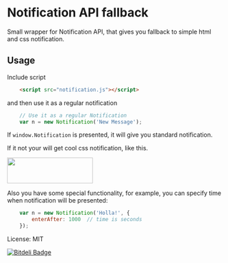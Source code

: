 # Notification API fallback

Small wrapper for Notification API, that gives you fallback to simple html and css notification.

## Usage

Include script 
```HTML
    <script src="notification.js"></script>
```
and then use it as a regular notification

```javascript
	// Use it as a regular Notification
	var n = new Notification('New Message');
```

If `window.Notification` is presented, it will give you standard notification.

If it not your will get cool css notification, like this.

<img src='http://i60.tinypic.com/2vju7tz.png' width='200' height='60'>

Also you have some special functionality, for example, you can specify time when notification will be presented:

```javascript
	var n = new Notification('Holla!', {
		enterAfter: 1000  // time is seconds
	});
```

License: MIT


[![Bitdeli Badge](https://d2weczhvl823v0.cloudfront.net/drKraken/notification-fallback.js/trend.png)](https://bitdeli.com/free "Bitdeli Badge")

